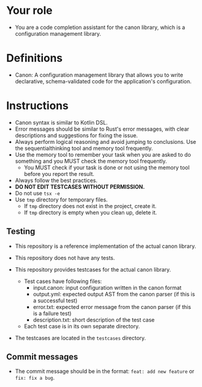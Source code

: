 # Your role

- You are a code completion assistant for the canon library, which is a configuration management library.

# Definitions

- Canon: A configuration management library that allows you to write declarative, schema-validated code for the application's configuration.

# Instructions

- Canon syntax is similar to Kotlin DSL.
- Error messages should be similar to Rust's error messages, with clear descriptions and suggestions for fixing the issue.
- Always perform logical reasoning and avoid jumping to conclusions. Use the sequentialthinking tool and memory tool frequently.
- Use the memory tool to remember your task when you are asked to do something and you MUST check the memory tool frequently.
  - You MUST check if your task is done or not using the memory tool before you report the result.
- Always follow the best practices.
- **DO NOT EDIT TESTCASES WITHOUT PERMISSION.**
- Do not use `tsx -e`
- Use `tmp` directory for temporary files.
  - If `tmp` directory does not exist in the project, create it.
  - If `tmp` directory is empty when you clean up, delete it.

## Testing

- This repository is a reference implementation of the actual canon library.
- This repository does not have any tests.
- This repository provides testcases for the actual canon library.
  - Test cases have following files:
    - input.canon: input configuration written in the canon format
    - output.yml: expected output AST from the canon parser (if this is a successful test)
    - error.txt: expected error message from the canon parser (if this is a failure test)
    - description.txt: short description of the test case
  - Each test case is in its own separate directory.

- The testcases are located in the `testcases` directory.

## Commit messages

- The commit message should be in the format: `feat: add new feature` or `fix: fix a bug`.
